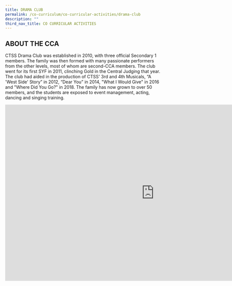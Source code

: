 ```yaml
---
title: DRAMA CLUB
permalink: /co-curriculum/co-curricular-activities/drama-club
description: ""
third_nav_title: CO CURRICULAR ACTIVITIES
---
```

ABOUT THE CCA
-------------

  
CTSS Drama Club was established in 2010, with three official Secondary 1 members. The family was then formed with many passionate performers from the other levels, most of whom are second-CCA members. The club went for its first SYF in 2011, clinching Gold in the Central Judging that year. The club had aided in the production of CTSS' 3rd and 4th Musicals, “A 'West Side' Story” in 2012, “Dear You” in 2014, "What I Would Give" in 2016 and "Where Did You Go?" in 2018. The family has now grown to over 50 members, and the students are exposed to event management, acting, dancing and singing training.

<iframe allowfullscreen="true" height="569" width="960" frameborder="0" src="https://docs.google.com/presentation/d/e/2PACX-1vQ_ViVj7GG_VLKroe0jQHTJqkt-BkoPWa5T7z7bHszf6QE8E-OeF_koAKsJ9r5brL2CDp26nImDSB8K/embed?start=true&amp;loop=true&amp;delayms=3000"></iframe>